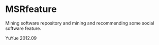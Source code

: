 MSRfeature
==========

Mining software repository and mining and recommending some social software feature.


YuYue
2012.09
